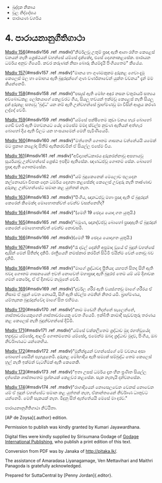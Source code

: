-   ඛුද්දක නිකාය
-   චූල නිද්දේසය
-   පාරායණ වර්ගය

# 4. පාරායනානුගීතිගාථා

[Msdiv 156](#msdiv156){#msdiv156 .ref .msdiv}"නිර්මලවූ උතුම් ප්‍රඥා ඇති
ආශා රහිත කෙළෙස් වනයන් නැති ශ්‍රෙෂ්ඨයන් වහන්සේ යම්සේ දැක්කේද, එසේ
දෙශනාකළසේක. පාරායන ධර්මය අනුව ගියෙමි. කවර කරුණක් නිසා බොරු කියම්දැයි
පිංගියතෙම" කීයේය.

[Msdiv 157](#msdiv157){#msdiv157 .ref .msdiv}"මානය හා ගුණමකුකම දුරුකළ
ගෙවා දැමූ කෙලෙස් මල හා මොහය ඇති බුදුරදුන්ගේ ගුණ වර්ණනාවෙන් යුක්ත වචනය"
දැන් මම කියන්නෙමි.

[Msdiv 158](#msdiv158){#msdiv158 .ref .msdiv}"පසැස් ඇති මෝහ අඳුර නසන
චතුරාර්ය සත්‍යය අවබොධකළ ලෝකයාගේ කෙළවරට ගිය, සියලු භවයන් ඉක්මවූ කෙළෙස්
නැති සියලු දුක් දුරුකළ සත්‍යවූ 'බුද්ධ' යන නම් ඇති උන්වහන්සේ බ්‍රාහ්මණවූ
මා විසින් ආශ්‍රය කරණ ලද්දේ වෙමි.

[Msdiv 159](#msdiv159){#msdiv159 .ref .msdiv}"යම්සේ පක්ෂිතෙම කුඩා වනය
හැර බොහෝ ගෙඩි වර්ග ඇති මහවනයට යේද මෙසේම මමද ස්වල්ප නුවණ ඇතියන් අත්හැර
බොහෝ දිය ඇති විලට යන හංසයාමෙන් මෙහි පැමිණියෙමි.

[Msdiv 160](#msdiv160){#msdiv160 .ref .msdiv}"මත්තෙහි ගෞතම ශාසනය
වන්නේයයි යමෙක් මට ප්‍රකාශ කළෝද සිතීම් ඇතිකරවමින් ඒ සියල්ල එසේම විය.

[Msdiv 161](#msdiv161){#msdiv161 .ref .msdiv}"අවිද්‍යාන්ධකාරය
දුරුකරන්නාවූ අසහායවූ සූර්යයාවූ උන්වහන්සේ ශ්‍රෙෂ්ඨ ඉපදීම ඇතිසේක. ඥාණධජවූ
ගෞතම සේක. බොහෝ ප්‍රඥා ඇති ගෞතමසේක.

[Msdiv 162](#msdiv162){#msdiv162 .ref .msdiv}"යම් බුදුකෙනෙක් මෙලොව පලදෙන
කල්නොයවා විපාක දෙන ධර්මය දෙශනා කළසේක්ද කෙලෙස් උවදුරු නැති තෘෂ්ණාව දුරුකළ
උන්වහන්සේට සමාන කළ යුත්තක් නැත.

[Msdiv 163](#msdiv163){#msdiv163 .ref .msdiv}"පිංගිය, ඥානධජවූ මහා ප්‍රඥා
ඇති ඒ බුදුරදුන් කෙරෙන් කිමෙක්ද මොහොතක්වත් වෙන්ව වසන්නෙහිද?

[Msdiv 164](#msdiv164){#msdiv164 .ref .msdiv}"(මෙහි 19 ඡෙදය යොදා ගත
යුතුයි.)

[Msdiv 165](#msdiv165){#msdiv165 .ref .msdiv}"බමුණ, ඥානද්වජවූ බොහෝ
ප්‍රඥාඇති ඒ බුදුරදුන් කෙරෙන් මොහොතක්වත් වෙන්ව නොවසමි.

[Msdiv 166](#msdiv166){#msdiv166 .ref .msdiv}(මෙහි 19 ඡෙදය යොදාගත
යුතුයි.)

[Msdiv 167](#msdiv167){#msdiv167 .ref .msdiv}"රෑ දාවල් දෙක්හි අප්‍රමාද
වූයේ ඒ බුදුන් වහන්සේ ඇසින් මෙන් සිතින්ද දකිමි. රාත්‍රියෙහි නමස්කාර
කරමින් සිටිමි එයින්ම වෙන් නොවූ බව දනිමි.

[Msdiv 168](#msdiv168){#msdiv168 .ref .msdiv}"මාගේ ශ්‍රද්ධාවද ප්‍රීතියද
යහපත් සිතද සිහි ඇති බවද ගෞතම ශාසනයෙන් ඉවත් නොවෙත් මහාප්‍රඥා ඇති බුදුරජ
තෙම යම් යම් දිශාවක ගමන් කෙරේද, ඒ ඒ දිශාවට නැමුනේ වෙමි.

[Msdiv 169](#msdiv169){#msdiv169 .ref .msdiv}"දුර්වල ශරීර ඇති වයස්ගතවූ
මාගේ ශරීරය ඒ නිසාම ඒ බුදුන් වෙත නොයයි, සිහි ඇති ස්වල්ප ගමනින් නිතර යමි.
බ්‍රාහ්මණය, යම්තැනක බුදුරදුන්වේද මාගේ සිත එහිමය.

[Msdiv 170](#msdiv170){#msdiv170 .ref .msdiv}"කාම මඩෙහි නිදන්නේ
සැලෙන්නේ, ශාස්තෘවරයෙකුගෙන් ශාස්තෘවරයෙකු වෙත ගියෙමි. ඉක්බිති කාමාදී
සැඩවතුරු තරණය කළ කෙලෙස් නැති බුදුන්වහන්සේ දිටිමි.

[Msdiv 171](#msdiv171){#msdiv171 .ref .msdiv}"යම්සේ වක්කලිතෙම ශ්‍රද්ධාව
මුදා රහත්වූයේද භද්‍රාවුධ යම්සේද, ආලවී ගෞතමතෙම යම්සේද, එමෙන්ම ඔබද
ශ්‍රද්ධාව මුදව, පිංගිය, ඔබ නිර්වාණයට යන්නෙහිය.

[Msdiv 172](#msdiv172){#msdiv172 .ref .msdiv}"මුනීන්ද්‍රයන් වහන්සේගේ මේ
වචනය අසා බොහෝ සෙයින් පැහැදුනෙමි. දුරුකළ මෝහාදිය ඇති සම්‍යක් සම්බුද්ධ තෙම
කෙලෙස් හුල් නැති ඉක්මන් වැටහීමක් ඇති කෙනෙකි.

[Msdiv 173](#msdiv173){#msdiv173 .ref .msdiv}"ඉතා උසස් ධර්මය දැන හීන
ප්‍රණීත සියල්ල දත්සේක ශාස්තෘතෙම ප්‍රශ්නයක් කෙළවර කළසේක. සැක නැතැයි
දන්වනසේක.

[Msdiv 174](#msdiv174){#msdiv174 .ref .msdiv}"රාගාදියෙන් නොසෙලවෙන වෙනස්
නොවෙන යම් ඒ බුදුන් වහන්සේට සමාන කළ යුත්තක් නැත, ඒකාන්තයෙන් නිර්වාණ
ධාතුවට යන්නෙමි. මෙහි සැකයක් නැත. මිදුනු සිත් ඇත්තේයයි මෙසේ මා දරව."

පාරායනානුගීතිගාථා නිට්ඨිතා.

[AP de Zoysa]{.author} edition.

Permission to publish was kindly granted by Kumari Jayawardhana.

Digital files were kindly supplied by Sirisumana Godage of [Godage
International Publishing](http://www.godage.com/), who publish a print
edition of this text.

Conversion from PDF was by Janaka of <http://pitaka.lk/>.

The assistance of Amaradasa Liyanagamage, Ven Mettavihari and Maithri
Panagoda is gratefully acknowledged.

Prepared for SuttaCentral by [Penny Jordan]{.editor}.
